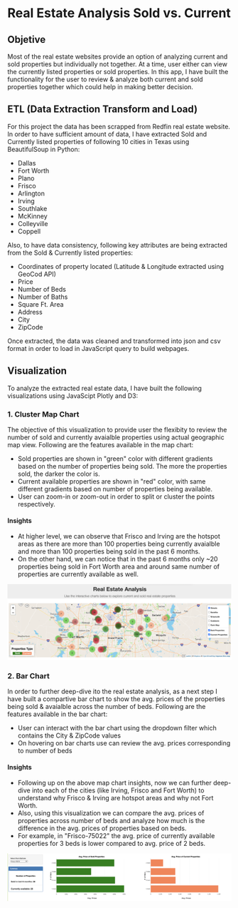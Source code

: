# Real Estate Analysis Sold vs. Current

## Objetive
Most of the real estate websites provide an option of analyzing current and sold properties but individually not together. At a time, user either can view the currently listed properties or sold properties. In this app, I have built the functionality for the user to review & analyze both current and sold properties together which could help in making better decision.

## ETL (Data Extraction Transform and Load)
 For this project the data has been scrapped from Redfin real estate website. In order to have sufficient amount of data, I have extracted Sold and Currently listed properties of following 10 cities in Texas using BeautifulSoup in Python:
- Dallas
- Fort Worth
- Plano
- Frisco
- Arlington
- Irving
- Southlake
- McKinney
- Colleyville
- Coppell

Also, to have data consistency, following key attributes are being extracted from the Sold & Currently listed properties:
- Coordinates of property located (Latitude & Longitude extracted using GeoCod API)
- Price
- Number of Beds
- Number of Baths
- Square Ft. Area
- Address
- City
- ZipCode

Once extracted, the data was cleaned and transformed into json and csv format in order to load in JavaScript query to build webpages.

## Visualization
To analyze the extracted real estate data, I have built the following visualizations using JavaScipt Plotly and D3:

### 1. Cluster Map Chart
The objective of this visualization to provide user the flexibity to review the number of sold and currently avaialble properties using actual geographic map view. Following are the features available in the map chart:
- Sold properties are shown in "green" color with different gradients based on the number of properties being sold. The more the properties sold, the darker the color is.
- Current available properties are shown in "red" color, with same different gradients based on number of properties being available.
- User can zoom-in or zoom-out in order to split or cluster the points respectively. 

#### Insights
- At higher level, we can observe that Frisco and Irving are the hotspot areas as there are more than 100 properties being currently avaialble and more than 100 properties being sold in the past 6 months.
- On the other hand, we can notice that in the past 6 months only ~20 properties being sold in Fort Worth area and around same number of properties are currently available as well.

![map_chart](Images/map_chart.png)

### 2. Bar Chart
In order to further deep-dive ito the real estate analysis, as a next step I have built a compartive bar chart to show the avg. prices of the properties being sold & avaialble across the number of beds. Following are the features available in the bar chart:
- User can interact with the bar chart using the dropdown filter which contains the City & ZipCode values
- On hovering on bar charts use can review the avg. prices corresponding to number of beds

#### Insights
- Following up on the above map chart insights, now we can further deep-dive into each of the cities (like Irving, Frisco and Fort Worth) to understand why Frisco & Irving are hotspot areas and why not Fort Worth.
- Also, using this visualization we can compare the avg. prices of properties across number of beds and analyze how much is the difference in the avg. prices of properties based on beds.
- For example, in "Frisco-75022" the avg. price of currently available properties for 3 beds is lower compared to avg. price of 2 beds.

![bar_chart](Images/bar_chart.png)
